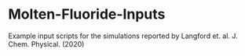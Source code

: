 # Molten-Fluoride-Inputs
Example input scripts for the simulations reported by Langford et. al. J. Chem. Physical. (2020)

